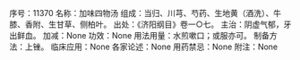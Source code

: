 序号：11370
名称：加味四物汤
组成：当归、川芎、芍药、生地黄（酒洗）、牛膝、香附、生甘草、侧柏叶。
出处：《济阳纲目》卷一○七。
主治：阴虚气郁，牙出鲜血。
加减：None
功效：None
用法用量：水煎嗽口；或服亦可。
制备方法：上锉。
临床应用：None
各家论述：None
用药禁忌：None
附注：None
